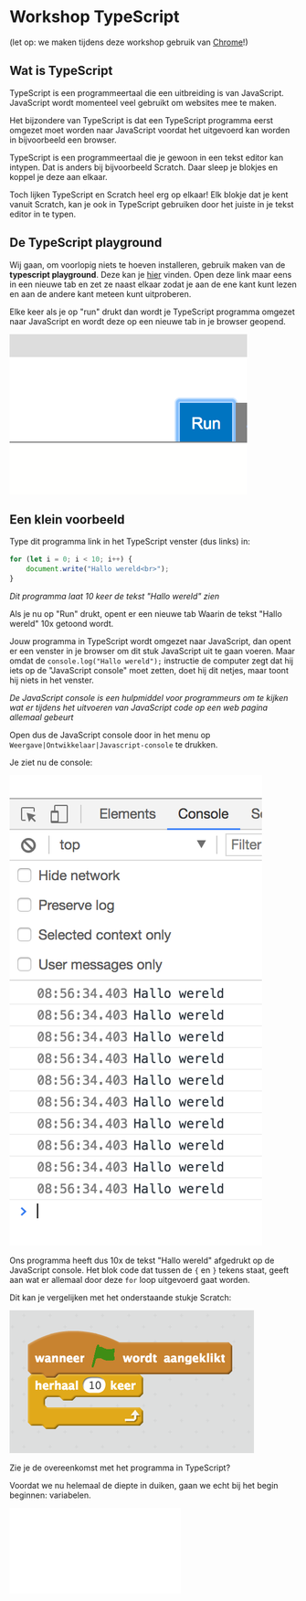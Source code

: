 # Workshop TypeScript

(let op: we maken tijdens deze workshop gebruik van [Chrome](https://www.google.nl/chrome/browser/desktop/index.html)!)

## Wat is TypeScript

TypeScript is een programmeertaal die een uitbreiding is van JavaScript. JavaScript wordt momenteel veel gebruikt om websites mee te maken. 

Het bijzondere van TypeScript is dat een TypeScript programma eerst omgezet moet worden naar JavaScript voordat het uitgevoerd kan worden in bijvoorbeeld een browser.

TypeScript is een programmeertaal die je gewoon in een tekst editor kan intypen. Dat is anders bij bijvoorbeeld Scratch. Daar sleep je blokjes en koppel je deze aan elkaar.

Toch lijken TypeScript en Scratch heel erg op elkaar! Elk blokje dat je kent vanuit Scratch, kan je ook in TypeScript gebruiken door het juiste in je tekst editor in te typen.

## De TypeScript playground

Wij gaan, om voorlopig niets te hoeven installeren, gebruik maken van de **typescript playground**. Deze kan je [hier](https://www.typescriptlang.org/play/) vinden. Open deze link maar eens in een nieuwe tab en zet ze naast elkaar zodat je aan de ene kant kunt lezen en aan de andere kant meteen kunt uitproberen.

Elke keer als je op "run" drukt dan wordt je TypeScript programma omgezet naar JavaScript en wordt deze op een nieuwe tab in je browser geopend.

![De run knop ziet er zo uit](images/run.png)

## Een klein voorbeeld

Type dit programma link in het TypeScript venster (dus links) in:

```typescript
for (let i = 0; i < 10; i++) {
    document.write("Hallo wereld<br>");
}
```

*Dit programma laat 10 keer de tekst "Hallo wereld" zien*

Als je nu op "Run" drukt, opent er een nieuwe tab Waarin de tekst "Hallo wereld" 10x getoond wordt.

Jouw programma in TypeScript wordt omgezet naar JavaScript, dan opent er een venster in je browser om dit stuk JavaScript uit te gaan voeren. Maar omdat de `console.log("Hallo wereld");` instructie de computer zegt dat hij iets op de "JavaScript console" moet zetten, doet hij dit netjes, maar toont hij niets in het venster.

*De JavaScript console is een hulpmiddel voor programmeurs om te kijken wat er tijdens het uitvoeren van JavaScript code op een web pagina allemaal gebeurt*

Open dus de JavaScript console door in het menu op `Weergave|Ontwikkelaar|Javascript-console` te drukken.

Je ziet nu de console:

![console](images/console.png)

Ons programma heeft dus 10x de tekst "Hallo wereld" afgedrukt op de JavaScript console. Het blok code dat tussen de `{` en `}` 
tekens staat, geeft aan wat er allemaal door deze `for` loop uitgevoerd gaat worden.

Dit kan je vergelijken met het onderstaande stukje Scratch:

![voorbeeld](images/voorbeeld.png)

Zie je de overeenkomst met het programma in TypeScript?

Voordat we nu helemaal de diepte in duiken, gaan we echt bij het begin beginnen: variabelen. 

![Ga door naar variabelen](begin.md)
